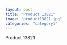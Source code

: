 ```yaml
---
layout: post
title: "Product 13821"
image: "product13821.jpg"
categories: "category1"
---
```

Product 13821
